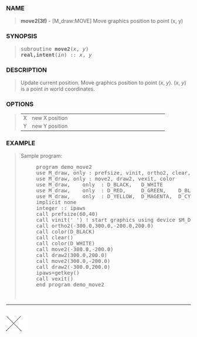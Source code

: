 <?
<body>
  <a name="top" id="top"></a>
  <div id="Container">
    <div id="Content">
      <div class="c216">
      </div><a name="0"></a>
      <h3><a name="0">NAME</a></h3>
      <blockquote>
        <b>move2(3f)</b> - [M_draw:MOVE] Move graphics position to point (x, y) <b></b>
      </blockquote><a name="contents" id="contents"></a>
      <h3><a name="5">SYNOPSIS</a></h3>
      <blockquote>
        <pre>
subroutine <b>move2</b>(<i>x</i>, <i>y</i>)
<b>real,intent</b>(<i>in</i>) :: <i>x</i>, <i>y</i>
</pre>
      </blockquote><a name="2"></a>
      <h3><a name="2">DESCRIPTION</a></h3>
      <blockquote>
        <p>Update current position. Move graphics position to point (<i>x</i>, <i>y</i>). (<i>x</i>, <i>y</i>) is a point <i>in</i> world coordinates.</p>
      </blockquote><a name="3"></a>
      <h3><a name="3">OPTIONS</a></h3>
      <blockquote>
        <table cellpadding="3">
          <tr valign="top">
            <td class="c217" width="6%" nowrap="nowrap">X</td>
            <td valign="bottom">new X position</td>
          </tr>
          <tr valign="top">
            <td class="c217" width="6%" nowrap="nowrap">Y</td>
            <td valign="bottom">new Y position</td>
          </tr>
        </table>
      </blockquote><a name="4"></a>
      <h3><a name="4">EXAMPLE</a></h3>
      <blockquote>
        Sample program:
        <pre>
     program demo_move2
     use M_draw, only : prefsize, vinit, ortho2, clear, getkey
     use M_draw, only : move2, draw2, vexit, color
     use M_draw,    only  : D_BLACK,   D_WHITE
     use M_draw,    only  : D_RED,     D_GREEN,    D_BLUE
     use M_draw,    only  : D_YELLOW,  D_MAGENTA,  D_CYAN
     implicit none
     integer :: ipaws
     call prefsize(60,40)
     call vinit(' ') ! start graphics using device $M_DRAW_DEVICEDEVICE
     call ortho2(-300.0,300.0,-200.0,200.0)
     call color(D_BLACK)
     call clear()
     call color(D_WHITE)
     call move2(-300.0,-200.0)
     call draw2(300.0,200.0)
     call move2(300.0,-200.0)
     call draw2(-300.0,200.0)
     ipaws=getkey()
     call vexit()
     end program demo_move2
<br />
</pre>
      </blockquote>
      <hr />
      <br />
      <div class="c216"><img src="../images/move2.3m_draw.gif" /></div>
    </div>
  </div>
</body>

